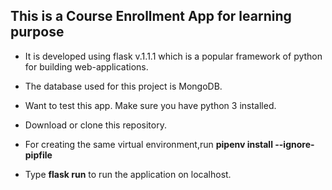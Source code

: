 ## This is a Course Enrollment App for learning purpose

- It is developed using flask v.1.1.1 which is a popular framework of python for building web-applications.

- The database used for this project is MongoDB.

- Want to test this app. Make sure you have python 3 installed. 

- Download or clone this repository. 

- For creating the same virtual environment,run **pipenv install --ignore-pipfile**

- Type **flask run** to run the application on localhost.
